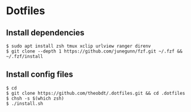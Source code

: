 # Dotfiles
## Install dependencies

```
$ sudo apt install zsh tmux xclip urlview ranger direnv
$ git clone --depth 1 https://github.com/junegunn/fzf.git ~/.fzf && ~/.fzf/install
```

## Install config files

```
$ cd
$ git clone https://github.com/theobdt/.dotfiles.git && cd .dotfiles
$ chsh -s $(which zsh)
$ ./install.sh
```
